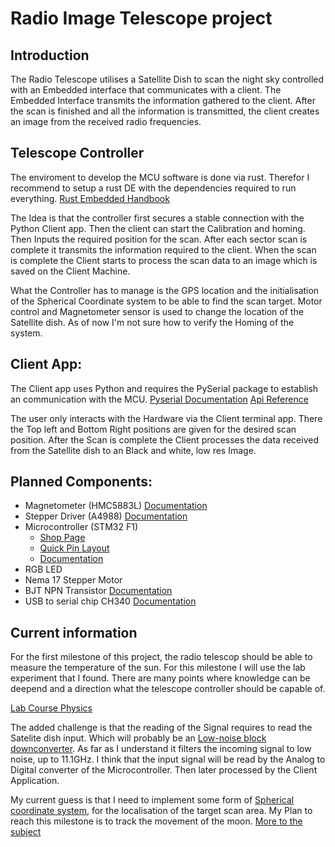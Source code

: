 # Radio Image Telescope project

## Introduction

The Radio Telescope utilises a Satellite Dish to scan the night sky controlled with an Embedded interface that communicates with a client. The Embedded Interface transmits the information gathered to the client. After the scan is finished and all the information is transmitted, the client creates an image from the received radio frequencies.  

## Telescope Controller
The enviroment to develop the MCU software is done via rust.
Therefor I recommend to setup a rust DE with the dependencies required to run everything.
[Rust Embedded Handbook](https://docs.rust-embedded.org/book/)

The Idea is that the controller first secures a stable connection with the Python Client app.
Then the client can start the Calibration and homing. Then Inputs the required position for the scan.
After each sector scan is complete it transmits the information required to the client.
When the scan is complete the Client starts to process the scan data to an image which is saved on the Client Machine.

What the Controller has to manage is the GPS location and the initialisation of the Spherical Coordinate system to be able to find the scan target.
Motor control and Magnetometer sensor is used to change the location of the Satellite dish. 
As of now I'm not sure how to verify the Homing of the system.

## Client App:
The Client app uses Python and requires the PySerial package to establish an communication with the MCU.
[Pyserial Documentation](https://pyserial.readthedocs.io/en/latest/pyserial.html)
[Api Reference](https://pyserial.readthedocs.io/en/latest/pyserial_api.html)

The user only interacts with the Hardware via the Client terminal app.
There the Top left and Bottom Right positions are given for the desired scan position.
After the Scan is complete the Client processes the data received from the Satellite dish to an Black and white, low res Image.

## Planned Components:
- Magnetometer (HMC5883L) [Documentation](http://https://m.media-amazon.com/images/I/B1fYZAVkZFL.pdf)
- Stepper Driver (A4988) [Documentation](https://https://cdn.shopify.com/s/files/1/1509/1638/files/A4988_Stepper_Motor_Driver_Datenblatt_AZ-Delivery_Vertriebs_GmbH.pdf?v=1608626085)
- Microcontroller (STM32 F1) 
  - [Shop Page](https://www.reichelt.de/de/de/shop/produkt/nucleo-64_arm_cortex_m3_stm32_f1-serie-154270?PROVID=2788)
  -  [Quick Pin Layout](https://os.mbed.com/platforms/ST-Nucleo-L073RZ/)
  -  [Documentation](https://cdn-reichelt.de/documents/datenblatt/A300/NUCLEO_MANUAL_EN.pdf)
- RGB LED
- Nema 17 Stepper Motor
- BJT NPN Transistor [Documentation](https://cdn.sparkfun.com/assets/d/5/e/5/d/BC547.pdf)
- USB to serial chip CH340 [Documentation](https://www.mpja.com/download/35227cpdata.pdf)

## Current information
For the first milestone of this project, the radio telescop should be able to measure the temperature of the sun.
For this milestone I will use the lab experiment that I found. There are many points where knowledge can be deepend and a direction what the telescope controller should be capable of.

[Lab Course Physics](https://teaching.astro.uni-koeln.de/sites/default/files/praktikum_m/Radio_astronomy_v1.4_engl.pdf)

The added challenge is that the reading of the Signal requires to read the Satelite dish input. Which will probably be an [Low-noise block downconverter](http://https://en.wikipedia.org/wiki/Low-noise_block_downconverter).
As far as I understand it filters the incoming signal to low noise, up to 11.1GHz. I think that the input signal will be read by the Analog to Digital converter of the Microcontroller. Then later processed by the Client Application.

My current guess is that I need to implement some form of [Spherical coordinate system](https://en.wikipedia.org/wiki/Spherical_coordinate_system), for the localisation of the target scan area. My Plan to reach this milestone is to track the movement of the moon.
[More to the subject](https://www.youtube.com/watch?v=ACHACvEAXUE)
